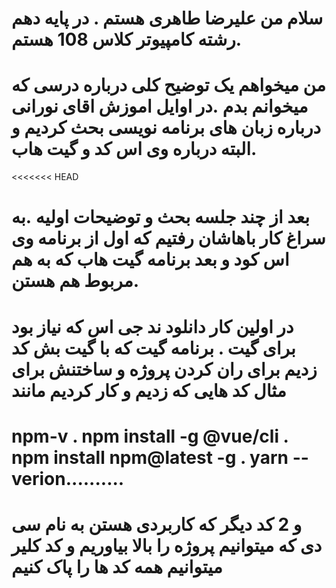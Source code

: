 #  سلام من علیرضا طاهری هستم . در پایه دهم رشته کامپیوتر کلاس 108 هستم.
# من میخواهم یک توضیح کلی درباره درسی که میخوانم بدم .در اوایل اموزش اقای نورانی درباره زبان های برنامه نویسی بحث کردیم و البته درباره وی اس کد و گیت هاب.
<<<<<<< HEAD
# بعد از چند جلسه بحث و توضیحات اولیه .به سراغ کار باهاشان رفتیم که اول از برنامه وی اس کود و بعد برنامه گیت هاب که به هم مربوط هم هستن.
# در اولین کار دانلود ند جی اس که نیاز بود  برای گیت . برنامه گیت که با گیت بش کد زدیم برای ران کردن پروژه و ساختنش برای مثال کد هایی که زدیم و کار کردیم مانند 
# npm-v . npm install -g @vue/cli . npm install npm@latest -g . yarn --verion..........
# و 2 کد دیگر که کاربردی هستن به نام سی دی که میتوانیم پروژه را بالا بیاوریم و کد کلیر میتوانیم همه کد ها را پاک کنیم
